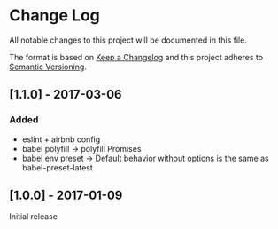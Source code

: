 # Change Log
All notable changes to this project will be documented in this file.

The format is based on [Keep a Changelog](http://keepachangelog.com/) 
and this project adheres to [Semantic Versioning](http://semver.org/).

## [1.1.0] - 2017-03-06
### Added
- eslint + airbnb config
- babel polyfill -> polyfill Promises
- babel env preset -> Default behavior without options is the same as babel-preset-latest

## [1.0.0] - 2017-01-09
Initial release